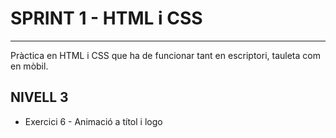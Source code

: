 # SPRINT 1 - HTML i CSS

---

Pràctica en HTML i CSS que ha de funcionar tant en escriptori, tauleta com en mòbil.

## NIVELL 3

- Exercici 6 - Animació a títol i logo
